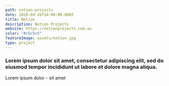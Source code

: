 ```yaml
---
path: notion-projects
date: 2020-04-26T14:00:00.000Z
title: Notion
description: Notion Projects
website: https://notionprojects.com.au
color: "#c5c5c5"
featureImage: assets/notion.jpg
type: project
---
```

### Lorem ipsum dolor sit amet, consectetur adipiscing elit, sed do eiusmod tempor incididunt ut labore et dolore magna aliqua. 

Lorem ipsum dolor - sit amet
